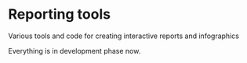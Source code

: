 # Reporting tools
Various tools and code for creating interactive reports and infographics

Everything is in development phase now.
